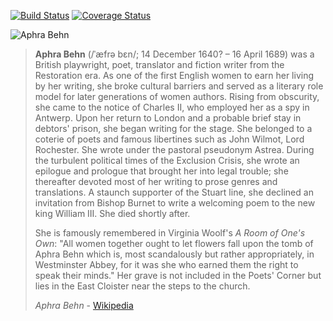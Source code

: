 [![Build Status](https://github.com/davorg-cpan/app-aphra/actions/workflows/perltest.yml/badge.svg?branch=master)](https://github.com/davorg-cpan/app-aphra/actions/workflows/perltest.yml) [![Coverage Status](https://coveralls.io/repos/github/davorg-cpan/app-aphra/badge.svg?branch=master)](https://coveralls.io/github/davorg-cpan/app-aphra?branch=master)

![Aphra Behn](https://aphra.perlhacks.com/img/aphra.webp "Aphra Behn")

> **Aphra Behn** (/ˈæfrə bɛn/; 14 December 1640? – 16 April 1689) was a British
> playwright, poet, translator and fiction writer from the Restoration era. As
> one of the first English women to earn her living by her writing, she broke
> cultural barriers and served as a literary role model for later generations
> of women authors. Rising from obscurity, she came to the notice of Charles
> II, who employed her as a spy in Antwerp. Upon her return to London and a
> probable brief stay in debtors' prison, she began writing for the stage. She
> belonged to a coterie of poets and famous libertines such as John Wilmot,
> Lord Rochester. She wrote under the pastoral pseudonym Astrea. During the
> turbulent political times of the Exclusion Crisis, she wrote an epilogue
> and prologue that brought her into legal trouble; she thereafter devoted
> most of her writing to prose genres and translations. A staunch supporter
> of the Stuart line, she declined an invitation from Bishop Burnet to write
> a welcoming poem to the new king William III. She died shortly after.
> 
> She is famously remembered in Virginia Woolf's *A Room of One's Own*: "All
> women together ought to let flowers fall upon the tomb of Aphra Behn which
> is, most scandalously but rather appropriately, in Westminster Abbey, for
> it was she who earned them the right to speak their minds." Her grave
> is not included in the Poets' Corner but lies in the East Cloister near
> the steps to the church.
>
> *Aphra Behn* - [Wikipedia](https://en.wikipedia.org/wiki/Aphra_Behn)
